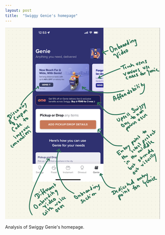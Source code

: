 ```yaml
---
layout: post
title:  "Swiggy Genie's homepage"
---
```


![Swiggy Genie](/assets/img/genie.png)

Analysis of Swiggy Genie's homepage.
